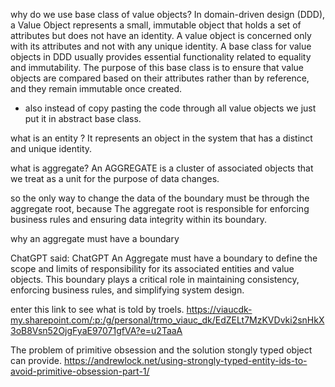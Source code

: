 ﻿why do we use base class of value objects?
In domain-driven design (DDD), a Value Object represents a small, immutable object that holds a set of attributes but does not have an identity. A value object is concerned only with its attributes and not with any unique identity.
A base class for value objects in DDD usually provides essential functionality related to equality and immutability. The purpose of this base class is to ensure that value objects are compared based on their attributes rather than by reference, and they remain immutable once created.
- also instead of copy pasting the code through all value objects we just put it in abstract base class.

what is an entity ?
It represents an object in the system that has a distinct and unique identity.

what is aggregate?
An AGGREGATE is a cluster of associated objects that we treat as a unit for the purpose of data changes.

so the only way to change the data of the boundary must be through the aggregate root, because The aggregate root is responsible for enforcing business rules and ensuring data integrity within its boundary.

why an aggregate must have a boundary

ChatGPT said:
ChatGPT
An Aggregate must have a boundary to define the scope and limits of responsibility for its associated entities and value objects. This boundary plays a critical role in maintaining consistency, enforcing business rules, and simplifying system design.

enter this link to see what is told by troels.
https://viaucdk-my.sharepoint.com/:p:/g/personal/trmo_viauc_dk/EdZELt7MzKVDvki2snHkX3oB8Vsn52OjgFyaE97071gfVA?e=u2TaaA



The problem of primitive obsession and the solution stongly typed object can provide.
https://andrewlock.net/using-strongly-typed-entity-ids-to-avoid-primitive-obsession-part-1/